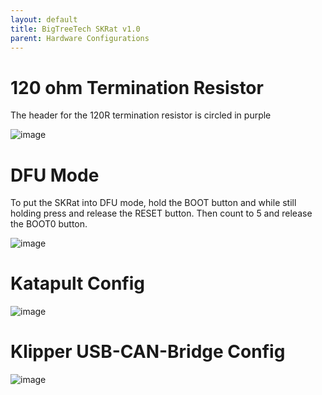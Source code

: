 ```yaml
---
layout: default 
title: BigTreeTech SKRat v1.0
parent: Hardware Configurations
---
```


# 120 ohm Termination Resistor

The header for the 120R termination resistor is circled in purple

![image](https://github.com/Esoterical/voron_canbus/assets/124253477/1d053118-e901-4b82-91b8-ba6cbf985895)

# DFU Mode

To put the SKRat into DFU mode, hold the BOOT button and while still holding press and release the RESET button. Then count to 5 and release the BOOT0 button.

![image](https://github.com/Esoterical/voron_canbus/assets/124253477/3e24de91-d5d1-476f-b3e9-d05ab3bbb7df)



# Katapult Config
![image](https://github.com/Esoterical/voron_canbus/assets/124253477/76cb21f2-5059-49df-83df-d9fc02992894)


# Klipper USB-CAN-Bridge Config
![image](https://github.com/Esoterical/voron_canbus/assets/124253477/76114c58-679c-4e0c-a832-ff20b5007d22)
